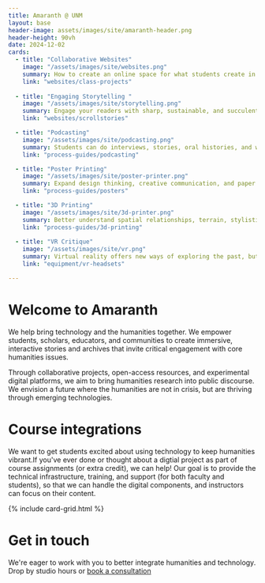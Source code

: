```yaml
---
title: Amaranth @ UNM
layout: base
header-image: assets/images/site/amaranth-header.png
header-height: 90vh
date: 2024-12-02
cards: 
  - title: "Collaborative Websites"
    image: "/assets/images/site/websites.png"
    summary: How to create an online space for what students create in a course.
    link: "websites/class-projects"
  
  - title: "Engaging Storytelling "
    image: "/assets/images/site/storytelling.png"
    summary: Engage your readers with sharp, sustainable, and succulent digital essays
    link: "websites/scrollstories"

  - title: "Podcasting"
    image: "/assets/images/site/podcasting.png"
    summary: Students can do interviews, stories, oral histories, and we can help gather them together in an enduring archive
    link: "process-guides/podcasting"

  - title: "Poster Printing"
    image: "/assets/images/site/poster-printer.png"
    summary: Expand design thinking, creative communication, and paper sizes with poster assignments
    link: "process-guides/posters"

  - title: "3D Printing"
    image: "/assets/images/site/3d-printer.png"
    summary: Better understand spatial relationships, terrain, stylistic comparisons in 3D!
    link: "process-guides/3d-printing"
  
  - title: "VR Critique"
    image: "/assets/images/site/vr.png"
    summary: Virtual reality offers new ways of exploring the past, but these are early days. Help students understand the intersection of history and technology by critiquing existing resources.
    link: "equipment/vr-headsets"

---
```


# Welcome to Amaranth
We help bring technology and the humanities together. We empower students, scholars, educators, and communities to create immersive, interactive stories and archives that invite critical engagement with core humanities issues. 

Through collaborative projects, open-access resources, and experimental digital platforms, we aim to bring humanities research into public discourse. We envision a future where the humanities are not in crisis, but are thriving through emerging technologies.

# Course integrations
We want to get students excited about using technology to keep humanities vibrant.If you've ever done or thought about a digtial project as part of course assignments (or extra credit), we can help! Our goal is to provide the technical infrastructure, training, and support (for both faculty and students), so that we can handle the digital components, and instructors can focus on their content. 

{% include card-grid.html %}


# Get in touch
We're eager to work with you to better integrate humanities and technology. Drop by studio hours or [book a consultation](contact)